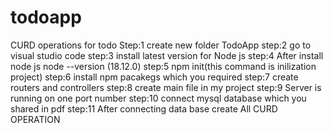 # todoapp
CURD operations for todo
Step:1 create new folder TodoApp
step:2 go to visual studio code
step:3 install  latest version for Node js 
step:4 After install node js node --version (18.12.0)
step:5 npm init(this command is inilization project)
step:6 install  npm pacakegs which  you required
step:7 create routers and controllers 
step:8 create main file in my project
step:9 Server is running on one port number
step:10 connect mysql database which you shared in pdf
step:11 After connecting data base create All CURD OPERATION
